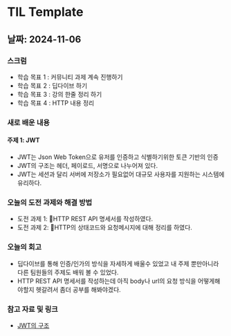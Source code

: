 # TIL Template

## 날짜: 2024-11-06

### 스크럼
- 학습 목표 1 : 커뮤니티 과제 계속 진행하기
- 학습 목표 2 : 딥다이브 하기
- 학습 목표 3 : 강의 한줄 정리 하기
- 학습 목표 4 : HTTP 내용 정리 

### 새로 배운 내용
#### 주제 1: JWT
- JWT는 Json Web Token으로 유저를 인증하고 식별하기위한 토큰 기반의 인증
- JWT의 구조는 헤더, 페이로드, 서명으로 나누어져 있다.
- JWT는 세션과 달리 서버에 저장소가 필요없어 대규모 사용자를 지원하는 시스템에 유리하다.


### 오늘의 도전 과제와 해결 방법
- 도전 과제 1: HTTP REST API 명세서를 작성하였다. 
- 도전 과제 2: HTTP의 상태코드와 요청메시지에 대해 정리를 하였다.
### 오늘의 회고
- 딥다이브를 통해 인증/인가의 방식을 자세하게 배울수 있었고 내 주제 뿐만아니라 다른 팀원들의 주제도 배워 볼 수 있었다.
- HTTP REST API 명세서를 작성하는데 아직 body나 url의 요청 방식을 어떻게해야할지 헷갈려서 좀더 공부를 해봐야겠다.

### 참고 자료 및 링크
- [JWT의 구조]([URL](https://blog.bizspring.co.kr/%ED%85%8C%ED%81%AC/jwt-json-web-token-%EA%B5%AC%EC%A1%B0-%EC%82%AC%EC%9A%A9/))

